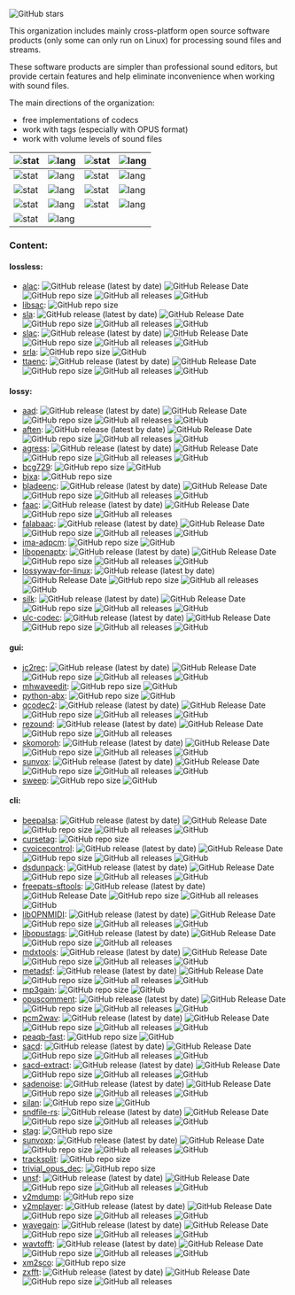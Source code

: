 ![GitHub stars](https://img.shields.io/github/stars/Sound-Linux-More?style=social)

This organization includes mainly cross-platform open source software products (only some can only run on Linux) for processing sound files and streams.

These software products are simpler than professional sound editors, but provide certain features and help eliminate inconvenience when working with sound files.

The main directions of the organization:

* free implementations of codecs
* work with tags (especially with OPUS format)
* work with volume levels of sound files

| ![stat](https://github-readme-stats.vercel.app/api?username=zvezdochiot&title_color=58A6FF&text_color=C9D1D9&bg_color=0D1117&hide_border=true&show_icons=true&icon_color=BDC5CD) | ![lang](https://github-readme-stats.vercel.app/api/top-langs/?username=zvezdochiot&title_color=58A6FF&text_color=C9D1D9&bg_color=0D1117&hide_border=true&langs_count=3) | ![stat](https://github-readme-stats.vercel.app/api?username=jgilje&title_color=58A6FF&text_color=C9D1D9&bg_color=0D1117&hide_border=true&show_icons=true&icon_color=BDC5CD) | ![lang](https://github-readme-stats.vercel.app/api/top-langs/?username=jgilje&title_color=58A6FF&text_color=C9D1D9&bg_color=0D1117&hide_border=true&langs_count=3) |
| --- | --- | --- | --- |
| ![stat](https://github-readme-stats.vercel.app/api?username=drfiemost&title_color=58A6FF&text_color=C9D1D9&bg_color=0D1117&hide_border=true&show_icons=true&icon_color=BDC5CD) | ![lang](https://github-readme-stats.vercel.app/api/top-langs/?username=drfiemost&title_color=58A6FF&text_color=C9D1D9&bg_color=0D1117&hide_border=true&langs_count=3) | ![stat](https://github-readme-stats.vercel.app/api?username=Greedysky&title_color=58A6FF&text_color=C9D1D9&bg_color=0D1117&hide_border=true&show_icons=true&icon_color=BDC5CD) | ![lang](https://github-readme-stats.vercel.app/api/top-langs/?username=Greedysky&title_color=58A6FF&text_color=C9D1D9&bg_color=0D1117&hide_border=true&langs_count=3) |
| ![stat](https://github-readme-stats.vercel.app/api?username=hcmiya&title_color=58A6FF&text_color=C9D1D9&bg_color=0D1117&hide_border=true&show_icons=true&icon_color=BDC5CD) | ![lang](https://github-readme-stats.vercel.app/api/top-langs/?username=hcmiya&title_color=58A6FF&text_color=C9D1D9&bg_color=0D1117&hide_border=true&langs_count=3) | ![stat](https://github-readme-stats.vercel.app/api?username=lieff&title_color=58A6FF&text_color=C9D1D9&bg_color=0D1117&hide_border=true&show_icons=true&icon_color=BDC5CD) | ![lang](https://github-readme-stats.vercel.app/api/top-langs/?username=lieff&title_color=58A6FF&text_color=C9D1D9&bg_color=0D1117&hide_border=true&langs_count=3) |
| ![stat](https://github-readme-stats.vercel.app/api?username=SokoloffA&title_color=58A6FF&text_color=C9D1D9&bg_color=0D1117&hide_border=true&show_icons=true&icon_color=BDC5CD) | ![lang](https://github-readme-stats.vercel.app/api/top-langs/?username=SokoloffA&title_color=58A6FF&text_color=C9D1D9&bg_color=0D1117&hide_border=true&langs_count=3) | ![stat](https://github-readme-stats.vercel.app/api?username=troosh&title_color=58A6FF&text_color=C9D1D9&bg_color=0D1117&hide_border=true&show_icons=true&icon_color=BDC5CD) | ![lang](https://github-readme-stats.vercel.app/api/top-langs/?username=troosh&title_color=58A6FF&text_color=C9D1D9&bg_color=0D1117&hide_border=true&langs_count=3) |
| ![stat](https://github-readme-stats.vercel.app/api?username=poretsky&title_color=58A6FF&text_color=C9D1D9&bg_color=0D1117&hide_border=true&show_icons=true&icon_color=BDC5CD) | ![lang](https://github-readme-stats.vercel.app/api/top-langs/?username=poretsky&title_color=58A6FF&text_color=C9D1D9&bg_color=0D1117&hide_border=true&langs_count=3) |   |   |

### Content:

#### lossless:

* [alac](https://github.com/Sound-Linux-More/alac):
![GitHub release (latest by date)](https://img.shields.io/github/v/release/Sound-Linux-More/alac)
![GitHub Release Date](https://img.shields.io/github/release-date/Sound-Linux-More/alac)
![GitHub repo size](https://img.shields.io/github/repo-size/Sound-Linux-More/alac)
![GitHub all releases](https://img.shields.io/github/downloads/Sound-Linux-More/alac/total)
![GitHub](https://img.shields.io/github/license/Sound-Linux-More/alac)
* [libsac](https://github.com/Sound-Linux-More/libsac):
![GitHub repo size](https://img.shields.io/github/repo-size/Sound-Linux-More/libsac)
* [sla](https://github.com/Sound-Linux-More/sla):
![GitHub release (latest by date)](https://img.shields.io/github/v/release/Sound-Linux-More/sla)
![GitHub Release Date](https://img.shields.io/github/release-date/Sound-Linux-More/sla)
![GitHub repo size](https://img.shields.io/github/repo-size/Sound-Linux-More/sla)
![GitHub all releases](https://img.shields.io/github/downloads/Sound-Linux-More/sla/total)
![GitHub](https://img.shields.io/github/license/Sound-Linux-More/sla)
* [slac](https://github.com/Sound-Linux-More/slac):
![GitHub release (latest by date)](https://img.shields.io/github/v/release/Sound-Linux-More/slac)
![GitHub Release Date](https://img.shields.io/github/release-date/Sound-Linux-More/slac)
![GitHub repo size](https://img.shields.io/github/repo-size/Sound-Linux-More/slac)
![GitHub all releases](https://img.shields.io/github/downloads/Sound-Linux-More/slac/total)
![GitHub](https://img.shields.io/github/license/Sound-Linux-More/slac)
* [srla](https://github.com/Sound-Linux-More/srla):
![GitHub repo size](https://img.shields.io/github/repo-size/Sound-Linux-More/srla)
![GitHub](https://img.shields.io/github/license/Sound-Linux-More/srla)
* [ttaenc](https://github.com/Sound-Linux-More/ttaenc):
![GitHub release (latest by date)](https://img.shields.io/github/v/release/Sound-Linux-More/ttaenc)
![GitHub Release Date](https://img.shields.io/github/release-date/Sound-Linux-More/ttaenc)
![GitHub repo size](https://img.shields.io/github/repo-size/Sound-Linux-More/ttaenc)
![GitHub all releases](https://img.shields.io/github/downloads/Sound-Linux-More/ttaenc/total)
![GitHub](https://img.shields.io/github/license/Sound-Linux-More/ttaenc)

#### lossy:

* [aad](https://github.com/Sound-Linux-More/aad):
![GitHub release (latest by date)](https://img.shields.io/github/v/release/Sound-Linux-More/aad)
![GitHub Release Date](https://img.shields.io/github/release-date/Sound-Linux-More/aad)
![GitHub repo size](https://img.shields.io/github/repo-size/Sound-Linux-More/aad)
![GitHub all releases](https://img.shields.io/github/downloads/Sound-Linux-More/aad/total)
![GitHub](https://img.shields.io/github/license/Sound-Linux-More/aad)
* [aften](https://github.com/Sound-Linux-More/aften):
![GitHub release (latest by date)](https://img.shields.io/github/v/release/Sound-Linux-More/aften)
![GitHub Release Date](https://img.shields.io/github/release-date/Sound-Linux-More/aften)
![GitHub repo size](https://img.shields.io/github/repo-size/Sound-Linux-More/aften)
![GitHub all releases](https://img.shields.io/github/downloads/Sound-Linux-More/aften/total)
![GitHub](https://img.shields.io/github/license/Sound-Linux-More/aften)
* [agress](https://github.com/Sound-Linux-More/agress):
![GitHub release (latest by date)](https://img.shields.io/github/v/release/Sound-Linux-More/agress)
![GitHub Release Date](https://img.shields.io/github/release-date/Sound-Linux-More/agress)
![GitHub repo size](https://img.shields.io/github/repo-size/Sound-Linux-More/agress)
![GitHub all releases](https://img.shields.io/github/downloads/Sound-Linux-More/agress/total)
![GitHub](https://img.shields.io/github/license/Sound-Linux-More/agress)
* [bcg729](https://github.com/Sound-Linux-More/bcg729):
![GitHub repo size](https://img.shields.io/github/repo-size/Sound-Linux-More/bcg729)
![GitHub](https://img.shields.io/github/license/Sound-Linux-More/bcg729)
* [bjxa](https://github.com/Sound-Linux-More/bjxa):
![GitHub repo size](https://img.shields.io/github/repo-size/Sound-Linux-More/bjxa)
* [bladeenc](https://github.com/Sound-Linux-More/bladeenc):
![GitHub release (latest by date)](https://img.shields.io/github/v/release/Sound-Linux-More/bladeenc)
![GitHub Release Date](https://img.shields.io/github/release-date/Sound-Linux-More/bladeenc)
![GitHub repo size](https://img.shields.io/github/repo-size/Sound-Linux-More/bladeenc)
![GitHub all releases](https://img.shields.io/github/downloads/Sound-Linux-More/bladeenc/total)
![GitHub](https://img.shields.io/github/license/Sound-Linux-More/bladeenc)
* [faac](https://github.com/Sound-Linux-More/faac):
![GitHub release (latest by date)](https://img.shields.io/github/v/release/Sound-Linux-More/faac)
![GitHub Release Date](https://img.shields.io/github/release-date/Sound-Linux-More/faac)
![GitHub repo size](https://img.shields.io/github/repo-size/Sound-Linux-More/faac)
![GitHub all releases](https://img.shields.io/github/downloads/Sound-Linux-More/faac/total)
* [falabaac](https://github.com/Sound-Linux-More/falabaac):
![GitHub release (latest by date)](https://img.shields.io/github/v/release/Sound-Linux-More/falabaac)
![GitHub Release Date](https://img.shields.io/github/release-date/Sound-Linux-More/falabaac)
![GitHub repo size](https://img.shields.io/github/repo-size/Sound-Linux-More/falabaac)
![GitHub all releases](https://img.shields.io/github/downloads/Sound-Linux-More/falabaac/total)
![GitHub](https://img.shields.io/github/license/Sound-Linux-More/falabaac)
* [ima-adpcm](https://github.com/Sound-Linux-More/ima-adpcm):
![GitHub repo size](https://img.shields.io/github/repo-size/Sound-Linux-More/ima-adpcm)
![GitHub](https://img.shields.io/github/license/Sound-Linux-More/ima-adpcm)
* [libopenaptx](https://github.com/Sound-Linux-More/libopenaptx):
![GitHub release (latest by date)](https://img.shields.io/github/v/release/Sound-Linux-More/libopenaptx)
![GitHub Release Date](https://img.shields.io/github/release-date/Sound-Linux-More/libopenaptx)
![GitHub repo size](https://img.shields.io/github/repo-size/Sound-Linux-More/libopenaptx)
![GitHub all releases](https://img.shields.io/github/downloads/Sound-Linux-More/libopenaptx/total)
![GitHub](https://img.shields.io/github/license/Sound-Linux-More/libopenaptx)
* [lossywav-for-linux](https://github.com/Sound-Linux-More/lossywav-for-linux):
![GitHub release (latest by date)](https://img.shields.io/github/v/release/Sound-Linux-More/lossywav-for-linux)
![GitHub Release Date](https://img.shields.io/github/release-date/Sound-Linux-More/lossywav-for-linux)
![GitHub repo size](https://img.shields.io/github/repo-size/Sound-Linux-More/lossywav-for-linux)
![GitHub all releases](https://img.shields.io/github/downloads/Sound-Linux-More/lossywav-for-linux/total)
![GitHub](https://img.shields.io/github/license/Sound-Linux-More/lossywav-for-linux)
* [silk](https://github.com/Sound-Linux-More/silk):
![GitHub release (latest by date)](https://img.shields.io/github/v/release/Sound-Linux-More/silk)
![GitHub Release Date](https://img.shields.io/github/release-date/Sound-Linux-More/silk)
![GitHub repo size](https://img.shields.io/github/repo-size/Sound-Linux-More/silk)
![GitHub all releases](https://img.shields.io/github/downloads/Sound-Linux-More/silk/total)
![GitHub](https://img.shields.io/github/license/Sound-Linux-More/silk)
* [ulc-codec](https://github.com/Sound-Linux-More/ulc-codec):
![GitHub release (latest by date)](https://img.shields.io/github/v/release/Sound-Linux-More/ulc-codec)
![GitHub Release Date](https://img.shields.io/github/release-date/Sound-Linux-More/ulc-codec)
![GitHub repo size](https://img.shields.io/github/repo-size/Sound-Linux-More/ulc-codec)
![GitHub all releases](https://img.shields.io/github/downloads/Sound-Linux-More/ulc-codec/total)
![GitHub](https://img.shields.io/github/license/Sound-Linux-More/ulc-codec)

#### gui:

* [jc2rec](https://github.com/Sound-Linux-More/jc2rec):
![GitHub release (latest by date)](https://img.shields.io/github/v/release/Sound-Linux-More/jc2rec)
![GitHub Release Date](https://img.shields.io/github/release-date/Sound-Linux-More/jc2rec)
![GitHub repo size](https://img.shields.io/github/repo-size/Sound-Linux-More/jc2rec)
![GitHub all releases](https://img.shields.io/github/downloads/Sound-Linux-More/jc2rec/total)
![GitHub](https://img.shields.io/github/license/Sound-Linux-More/jc2rec)
* [mhwaveedit](https://github.com/Sound-Linux-More/mhwaveedit):
![GitHub repo size](https://img.shields.io/github/repo-size/Sound-Linux-More/mhwaveedit)
![GitHub](https://img.shields.io/github/license/Sound-Linux-More/mhwaveedit)
* [python-abx](https://github.com/Sound-Linux-More/python-abx):
![GitHub repo size](https://img.shields.io/github/repo-size/Sound-Linux-More/python-abx)
![GitHub](https://img.shields.io/github/license/Sound-Linux-More/python-abx)
* [qcodec2](https://github.com/Sound-Linux-More/qcodec2):
![GitHub release (latest by date)](https://img.shields.io/github/v/release/Sound-Linux-More/qcodec2)
![GitHub Release Date](https://img.shields.io/github/release-date/Sound-Linux-More/qcodec2)
![GitHub repo size](https://img.shields.io/github/repo-size/Sound-Linux-More/qcodec2)
![GitHub all releases](https://img.shields.io/github/downloads/Sound-Linux-More/qcodec2/total)
![GitHub](https://img.shields.io/github/license/Sound-Linux-More/qcodec2)
* [rezound](https://github.com/Sound-Linux-More/rezound):
![GitHub release (latest by date)](https://img.shields.io/github/v/release/Sound-Linux-More/rezound)
![GitHub Release Date](https://img.shields.io/github/release-date/Sound-Linux-More/rezound)
![GitHub repo size](https://img.shields.io/github/repo-size/Sound-Linux-More/rezound)
![GitHub all releases](https://img.shields.io/github/downloads/Sound-Linux-More/rezound/total)
* [skomoroh](https://github.com/Sound-Linux-More/skomoroh):
![GitHub release (latest by date)](https://img.shields.io/github/v/release/Sound-Linux-More/skomoroh)
![GitHub Release Date](https://img.shields.io/github/release-date/Sound-Linux-More/skomoroh)
![GitHub repo size](https://img.shields.io/github/repo-size/Sound-Linux-More/skomoroh)
![GitHub all releases](https://img.shields.io/github/downloads/Sound-Linux-More/skomoroh/total)
![GitHub](https://img.shields.io/github/license/Sound-Linux-More/skomoroh)
* [sunvox](https://github.com/Sound-Linux-More/sunvox):
![GitHub release (latest by date)](https://img.shields.io/github/v/release/Sound-Linux-More/sunvox)
![GitHub Release Date](https://img.shields.io/github/release-date/Sound-Linux-More/sunvox)
![GitHub repo size](https://img.shields.io/github/repo-size/Sound-Linux-More/sunvox)
![GitHub all releases](https://img.shields.io/github/downloads/Sound-Linux-More/sunvox/total)
![GitHub](https://img.shields.io/github/license/Sound-Linux-More/sunvox)
* [sweep](https://github.com/Sound-Linux-More/sweep):
![GitHub repo size](https://img.shields.io/github/repo-size/Sound-Linux-More/sweep)
![GitHub](https://img.shields.io/github/license/Sound-Linux-More/sweep)

#### cli:

* [beepalsa](https://github.com/Sound-Linux-More/beepalsa):
![GitHub release (latest by date)](https://img.shields.io/github/v/release/Sound-Linux-More/beepalsa)
![GitHub Release Date](https://img.shields.io/github/release-date/Sound-Linux-More/beepalsa)
![GitHub repo size](https://img.shields.io/github/repo-size/Sound-Linux-More/beepalsa)
![GitHub all releases](https://img.shields.io/github/downloads/Sound-Linux-More/beepalsa/total)
![GitHub](https://img.shields.io/github/license/Sound-Linux-More/beepalsa)
* [cursetag](https://github.com/Sound-Linux-More/cursetag):
![GitHub repo size](https://img.shields.io/github/repo-size/Sound-Linux-More/cursetag)
* [cvoicecontrol](https://github.com/Sound-Linux-More/cvoicecontrol):
![GitHub release (latest by date)](https://img.shields.io/github/v/release/Sound-Linux-More/cvoicecontrol)
![GitHub Release Date](https://img.shields.io/github/release-date/Sound-Linux-More/cvoicecontrol)
![GitHub repo size](https://img.shields.io/github/repo-size/Sound-Linux-More/cvoicecontrol)
![GitHub all releases](https://img.shields.io/github/downloads/Sound-Linux-More/cvoicecontrol/total)
![GitHub](https://img.shields.io/github/license/Sound-Linux-More/cvoicecontrol)
* [dsdunpack](https://github.com/Sound-Linux-More/dsdunpack):
![GitHub release (latest by date)](https://img.shields.io/github/v/release/Sound-Linux-More/dsdunpack)
![GitHub Release Date](https://img.shields.io/github/release-date/Sound-Linux-More/dsdunpack)
![GitHub repo size](https://img.shields.io/github/repo-size/Sound-Linux-More/dsdunpack)
![GitHub all releases](https://img.shields.io/github/downloads/Sound-Linux-More/dsdunpack/total)
![GitHub](https://img.shields.io/github/license/Sound-Linux-More/dsdunpack)
* [freepats-sftools](https://github.com/Sound-Linux-More/freepats-sftools):
![GitHub release (latest by date)](https://img.shields.io/github/v/release/Sound-Linux-More/freepats-sftools)
![GitHub Release Date](https://img.shields.io/github/release-date/Sound-Linux-More/freepats-sftools)
![GitHub repo size](https://img.shields.io/github/repo-size/Sound-Linux-More/freepats-sftools)
![GitHub all releases](https://img.shields.io/github/downloads/Sound-Linux-More/freepats-sftools/total)
![GitHub](https://img.shields.io/github/license/Sound-Linux-More/freepats-sftools)
* [libOPNMIDI](https://github.com/Sound-Linux-More/libOPNMIDI):
![GitHub release (latest by date)](https://img.shields.io/github/v/release/Sound-Linux-More/libOPNMIDI)
![GitHub Release Date](https://img.shields.io/github/release-date/Sound-Linux-More/libOPNMIDI)
![GitHub repo size](https://img.shields.io/github/repo-size/Sound-Linux-More/libOPNMIDI)
![GitHub all releases](https://img.shields.io/github/downloads/Sound-Linux-More/libOPNMIDI/total)
![GitHub](https://img.shields.io/github/license/Sound-Linux-More/libOPNMIDI)
* [libopustags](https://github.com/Sound-Linux-More/libopustags):
![GitHub release (latest by date)](https://img.shields.io/github/v/release/Sound-Linux-More/libopustags)
![GitHub Release Date](https://img.shields.io/github/release-date/Sound-Linux-More/libopustags)
![GitHub repo size](https://img.shields.io/github/repo-size/Sound-Linux-More/libopustags)
![GitHub all releases](https://img.shields.io/github/downloads/Sound-Linux-More/libopustags/total)
* [mdxtools](https://github.com/Sound-Linux-More/mdxtools):
![GitHub release (latest by date)](https://img.shields.io/github/v/release/Sound-Linux-More/mdxtools)
![GitHub Release Date](https://img.shields.io/github/release-date/Sound-Linux-More/mdxtools)
![GitHub repo size](https://img.shields.io/github/repo-size/Sound-Linux-More/mdxtools)
![GitHub all releases](https://img.shields.io/github/downloads/Sound-Linux-More/mdxtools/total)
![GitHub](https://img.shields.io/github/license/Sound-Linux-More/mdxtools)
* [metadsf](https://github.com/Sound-Linux-More/metadsf):
![GitHub release (latest by date)](https://img.shields.io/github/v/release/Sound-Linux-More/metadsf)
![GitHub Release Date](https://img.shields.io/github/release-date/Sound-Linux-More/metadsf)
![GitHub repo size](https://img.shields.io/github/repo-size/Sound-Linux-More/metadsf)
![GitHub all releases](https://img.shields.io/github/downloads/Sound-Linux-More/metadsf/total)
![GitHub](https://img.shields.io/github/license/Sound-Linux-More/metadsf)
* [mp3gain](https://github.com/Sound-Linux-More/mp3gain):
![GitHub repo size](https://img.shields.io/github/repo-size/Sound-Linux-More/mp3gain)
![GitHub](https://img.shields.io/github/license/Sound-Linux-More/mp3gain)
* [opuscomment](https://github.com/Sound-Linux-More/opuscomment):
![GitHub release (latest by date)](https://img.shields.io/github/v/release/Sound-Linux-More/opuscomment)
![GitHub Release Date](https://img.shields.io/github/release-date/Sound-Linux-More/opuscomment)
![GitHub repo size](https://img.shields.io/github/repo-size/Sound-Linux-More/opuscomment)
![GitHub all releases](https://img.shields.io/github/downloads/Sound-Linux-More/opuscomment/total)
![GitHub](https://img.shields.io/github/license/Sound-Linux-More/opuscomment)
* [pcm2wav](https://github.com/Sound-Linux-More/pcm2wav):
![GitHub release (latest by date)](https://img.shields.io/github/v/release/Sound-Linux-More/pcm2wav)
![GitHub Release Date](https://img.shields.io/github/release-date/Sound-Linux-More/pcm2wav)
![GitHub repo size](https://img.shields.io/github/repo-size/Sound-Linux-More/pcm2wav)
![GitHub all releases](https://img.shields.io/github/downloads/Sound-Linux-More/pcm2wav/total)
![GitHub](https://img.shields.io/github/license/Sound-Linux-More/pcm2wav)
* [peaqb-fast](https://github.com/Sound-Linux-More/peaqb-fast):
![GitHub repo size](https://img.shields.io/github/repo-size/Sound-Linux-More/peaqb-fast)
![GitHub](https://img.shields.io/github/license/Sound-Linux-More/peaqb-fast)
* [sacd](https://github.com/Sound-Linux-More/sacd):
![GitHub release (latest by date)](https://img.shields.io/github/v/release/Sound-Linux-More/sacd)
![GitHub Release Date](https://img.shields.io/github/release-date/Sound-Linux-More/sacd)
![GitHub repo size](https://img.shields.io/github/repo-size/Sound-Linux-More/sacd)
![GitHub all releases](https://img.shields.io/github/downloads/Sound-Linux-More/sacd/total)
![GitHub](https://img.shields.io/github/license/Sound-Linux-More/sacd)
* [sacd-extract](https://github.com/Sound-Linux-More/sacd-extract):
![GitHub release (latest by date)](https://img.shields.io/github/v/release/Sound-Linux-More/sacd-extract)
![GitHub Release Date](https://img.shields.io/github/release-date/Sound-Linux-More/sacd-extract)
![GitHub repo size](https://img.shields.io/github/repo-size/Sound-Linux-More/sacd-extract)
![GitHub all releases](https://img.shields.io/github/downloads/Sound-Linux-More/sacd-extract/total)
![GitHub](https://img.shields.io/github/license/Sound-Linux-More/sacd-extract)
* [sadenoise](https://github.com/Sound-Linux-More/sadenoise):
![GitHub release (latest by date)](https://img.shields.io/github/v/release/Sound-Linux-More/sadenoise)
![GitHub Release Date](https://img.shields.io/github/release-date/Sound-Linux-More/sadenoise)
![GitHub repo size](https://img.shields.io/github/repo-size/Sound-Linux-More/sadenoise)
![GitHub all releases](https://img.shields.io/github/downloads/Sound-Linux-More/sadenoise/total)
![GitHub](https://img.shields.io/github/license/Sound-Linux-More/sadenoise)
* [silan](https://github.com/Sound-Linux-More/silan):
![GitHub repo size](https://img.shields.io/github/repo-size/Sound-Linux-More/silan)
![GitHub](https://img.shields.io/github/license/Sound-Linux-More/silan)
* [sndfile-rs](https://github.com/Sound-Linux-More/sndfile-rs):
![GitHub release (latest by date)](https://img.shields.io/github/v/release/Sound-Linux-More/sndfile-rs)
![GitHub Release Date](https://img.shields.io/github/release-date/Sound-Linux-More/sndfile-rs)
![GitHub repo size](https://img.shields.io/github/repo-size/Sound-Linux-More/sndfile-rs)
![GitHub all releases](https://img.shields.io/github/downloads/Sound-Linux-More/sndfile-rs/total)
![GitHub](https://img.shields.io/github/license/Sound-Linux-More/sndfile-rs)
* [stag](https://github.com/Sound-Linux-More/stag):
![GitHub repo size](https://img.shields.io/github/repo-size/Sound-Linux-More/stag)
* [sunvoxp](https://github.com/Sound-Linux-More/sunvoxp):
![GitHub release (latest by date)](https://img.shields.io/github/v/release/Sound-Linux-More/sunvoxp)
![GitHub Release Date](https://img.shields.io/github/release-date/Sound-Linux-More/sunvoxp)
![GitHub repo size](https://img.shields.io/github/repo-size/Sound-Linux-More/sunvoxp)
![GitHub all releases](https://img.shields.io/github/downloads/Sound-Linux-More/sunvoxp/total)
![GitHub](https://img.shields.io/github/license/Sound-Linux-More/sunvoxp)
* [tracksplit](https://github.com/Sound-Linux-More/tracksplit):
![GitHub repo size](https://img.shields.io/github/repo-size/Sound-Linux-More/tracksplit)
* [trivial_opus_dec](https://github.com/Sound-Linux-More/trivial_opus_dec):
![GitHub repo size](https://img.shields.io/github/repo-size/Sound-Linux-More/trivial_opus_dec)
* [unsf](https://github.com/Sound-Linux-More/unsf):
![GitHub release (latest by date)](https://img.shields.io/github/v/release/Sound-Linux-More/unsf)
![GitHub Release Date](https://img.shields.io/github/release-date/Sound-Linux-More/unsf)
![GitHub repo size](https://img.shields.io/github/repo-size/Sound-Linux-More/unsf)
![GitHub all releases](https://img.shields.io/github/downloads/Sound-Linux-More/unsf/total)
![GitHub](https://img.shields.io/github/license/Sound-Linux-More/unsf)
* [v2mdump](https://github.com/Sound-Linux-More/v2mdump):
![GitHub repo size](https://img.shields.io/github/repo-size/Sound-Linux-More/v2mdump)
* [v2mplayer](https://github.com/Sound-Linux-More/v2mplayer):
![GitHub release (latest by date)](https://img.shields.io/github/v/release/Sound-Linux-More/v2mplayer)
![GitHub Release Date](https://img.shields.io/github/release-date/Sound-Linux-More/v2mplayer)
![GitHub repo size](https://img.shields.io/github/repo-size/Sound-Linux-More/v2mplayer)
![GitHub all releases](https://img.shields.io/github/downloads/Sound-Linux-More/v2mplayer/total)
![GitHub](https://img.shields.io/github/license/Sound-Linux-More/v2mplayer)
* [wavegain](https://github.com/Sound-Linux-More/wavegain):
![GitHub release (latest by date)](https://img.shields.io/github/v/release/Sound-Linux-More/wavegain)
![GitHub Release Date](https://img.shields.io/github/release-date/Sound-Linux-More/wavegain)
![GitHub repo size](https://img.shields.io/github/repo-size/Sound-Linux-More/wavegain)
![GitHub all releases](https://img.shields.io/github/downloads/Sound-Linux-More/wavegain/total)
![GitHub](https://img.shields.io/github/license/Sound-Linux-More/wavegain)
* [wavtofft](https://github.com/Sound-Linux-More/wavtofft):
![GitHub release (latest by date)](https://img.shields.io/github/v/release/Sound-Linux-More/wavtofft)
![GitHub Release Date](https://img.shields.io/github/release-date/Sound-Linux-More/wavtofft)
![GitHub repo size](https://img.shields.io/github/repo-size/Sound-Linux-More/wavtofft)
![GitHub all releases](https://img.shields.io/github/downloads/Sound-Linux-More/wavtofft/total)
![GitHub](https://img.shields.io/github/license/Sound-Linux-More/wavtofft)
* [xm2sco](https://github.com/Sound-Linux-More/xm2sco):
![GitHub repo size](https://img.shields.io/github/repo-size/Sound-Linux-More/xm2sco)
* [zxfft](https://github.com/Sound-Linux-More/zxfft):
![GitHub release (latest by date)](https://img.shields.io/github/v/release/Sound-Linux-More/zxfft)
![GitHub Release Date](https://img.shields.io/github/release-date/Sound-Linux-More/zxfft)
![GitHub repo size](https://img.shields.io/github/repo-size/Sound-Linux-More/zxfft)
![GitHub all releases](https://img.shields.io/github/downloads/Sound-Linux-More/zxfft/total)
